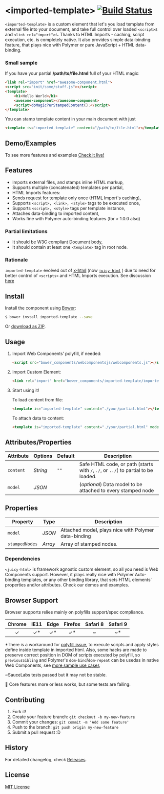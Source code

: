 &lt;imported-template&gt; [![Build Status](https://travis-ci.org/Juicy/imported-template.svg?branch=gh-pages)](https://travis-ci.org/Juicy/imported-template)
==============

`<imported-template>` is a custom element that let's you load template from external file into your document, and take full control over loaded `<script>`s and `<link rel="import">`s. Thanks to HTML Imports - caching, script execution, etc. is completely native.
It also provides simple data-binding feature, that plays nice with Polymer or pure JavaScript + HTML data-binding.

### Small sample

If you have your partial **/path/to/file.html** full of your HTML magic:
```html
<link rel="import" href="awesome-component.html">
<script src="init/some/stuff.js"></script>
<template>
	<h1>Hello World</h1>
	<awesome-component></awesome-component>
	<script>doMagicPerStampedContent();</script>
</template>
```
You can stamp template content in your main document with just
```html
<template is="imported-template" content="/path/to/file.html"></template>
```

## Demo/Examples

To see more features and examples
[Check it live!](http://juicy.github.io/imported-template/examples/index.html)

## Features

 - Imports external files, and stamps inline HTML markup,
 - Supports multiple (concatenated) templates per partial,
 - HTML Imports features:
  - Sends request for template only once (HTML Import's caching),
  - Supports `<script>, <link>, <style>` tags to be executed once,
  - Supports `<script>, <style>` tags per template instance,
 - Attaches data-binding to imported content,
 - Works fine with Polymer auto-binding features (for > 1.0.0 also)


### Partial limitations

 - It should be W3C compliant Document body,
 - It should contain at least one `<template>` tag in root node.

### Rationale

`imported-template` evolved out of [x-html](https://github.com/PuppetJs/x-html) (now [`juicy-html`](https://github.com/Juicy/juicy-html) ) due to need for better control of `<scripts>` and HTML Imports execution. See discussion [here](https://github.com/Juicy/juicy-html/issues/8)


## Install

Install the component using [Bower](http://bower.io/):

```sh
$ bower install imported-template --save
```

Or [download as ZIP](https://github.com/Juicy/imported-template/archive/gh-pages.zip).

## Usage

1. Import Web Components' polyfill, if needed:

    ```html
    <script src="bower_components/webcomponentsjs/webcomponents.js"></script>
    ```

2. Import Custom Element:

    ```html
    <link rel="import" href="bower_components/imported-template/imported-template.html">
    ```

3. Start using it!

	To load content from file:
    ```html
    <template is="imported-template" content="./your/partial.html"></template>
    ```
	To attach data to content:
    ```html
    <template is="imported-template" content="./your/partial.html" model='{"json":"data"}'></template>
	```

## Attributes/Properties

Attribute | Options      | Default  | Description
---       | ---          | ---      | ---
`content` | *String*	 | `""`		| Safe HTML code, or path (starts with `/`, `./`, or `../`) to partial to be loaded.
`model`   | *JSON*		 | 			| (_optional_) Data model to be attached to every stamped node

## Properties

Property       | Type      | Description
---            | ---       | ---
`model`        | *JSON*	   | Attached model, plays nice with Polymer data-binding
`stampedNodes` | *Array*   | Array of stamped nodes.

### Dependencies

`<juicy-html>` is framework agnostic custom element, so all you need is Web Components support. However, it plays really nice with Polymer Auto-binding templates, or any other binding library, that sets HTML elements' properties and/or attributes. Check our demos and examples.

## Browser Support

Browser supports relies mainly on polyfills support/spec compliance.

| Chrome | IE11 | Edge | Firefox  | Safari 8 | Safari 9 |
|:------:|:----:|:----:|:--------:|:--------:|:--------:|
|  ✓     | ✓*   | ✓*   | ✓*       | ~        | ~*       |

*There is a workaround for [polyfill issue](https://github.com/webcomponents/webcomponentsjs/issues/470), to execute scripts and apply styles define inside template in imported html. Also, some hacks are made to preserve correct position in DOM of scripts executed by polyfill, so `previousSibling` and Polymer's `dom-bind`/`dom-repeat` can be usedas in native Web Components, see [more sample use cases](https://github.com/Juicy/imported-template/tree/gh-pages/test/use-cases)

~SauceLabs tests passed but it may not be stable.

 :construction: Core features more or less works, but some tests are failing.

## Contributing

1. Fork it!
2. Create your feature branch: `git checkout -b my-new-feature`
3. Commit your changes: `git commit -m 'Add some feature'`
4. Push to the branch: `git push origin my-new-feature`
5. Submit a pull request :D

## History

For detailed changelog, check [Releases](https://github.com/Juicy/imported-template/releases).

## License

[MIT License](http://opensource.org/licenses/MIT)
